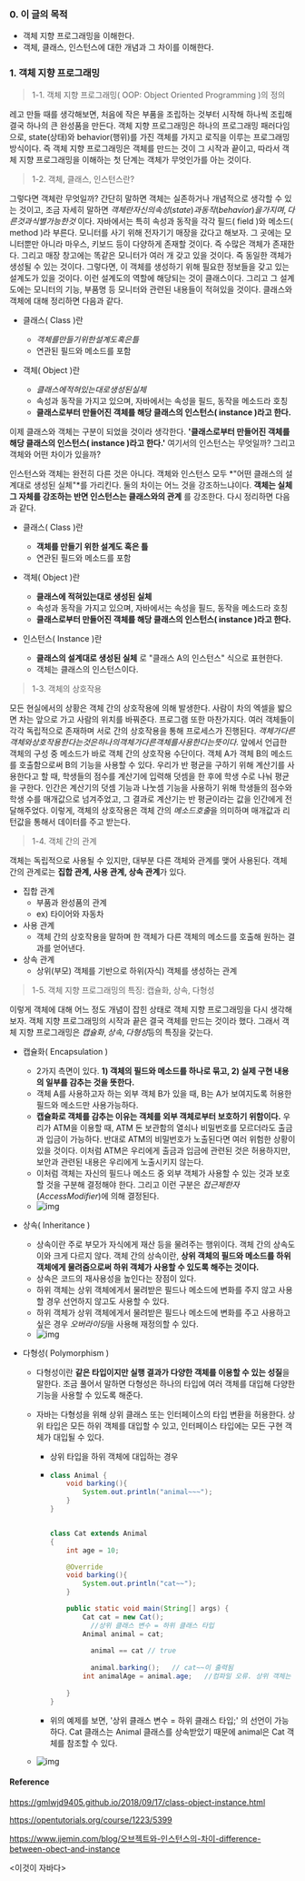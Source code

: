 ### 0. 이 글의 목적

- 객체 지향 프로그래밍을 이해한다.
- 객체, 클래스, 인스턴스에 대한 개념과 그 차이를 이해한다.





### 1. 객체 지향 프로그래밍

> 1-1. 객체 지향 프로그래밍( OOP: Object Oriented Programming )의 정의

레고 만들 때를 생각해보면, 처음에 작은 부품을 조립하는 것부터 시작해 하나씩 조립해 결국 하나의 큰 완성품을 만든다. 객체 지향 프로그래밍은 하나의 프로그래밍 패러다임으로, state(상태)와 behavior(행위)를 가진 객체를 가지고 로직을 이루는 프로그래밍 방식이다. 즉 객체 지향 프로그래밍은 객체를 만드는 것이 그 시작과 끝이고, 따라서 객체 지향 프로그래밍을 이해하는 첫 단계는 객체가 무엇인가를 아는 것이다.



> 1-2. 객체, 클래스, 인스턴스란?

그렇다면 객체란 무엇일까? 간단히 말하면 객체는 실존하거나 개념적으로 생각할 수 있는 것이고, 조금 자세히 말하면 $객체란 자신의 속성( state )과 동작( behavior )을 가지며, 다른 것과 식별 가능한 것$ 이다. 자바에서는 특히 속성과 동작을 각각 필드( field )와 메소드( method )라 부른다. 모니터를 사기 위해 전자기기 매장을 갔다고 해보자. 그 곳에는 모니터뿐만 아니라 마우스, 키보드 등이 다양하게 존재할 것이다. 즉 수많은 객체가 존재한다. 그리고 매장 창고에는 똑같은 모니터가 여러 개 갖고 있을 것이다. 즉 동일한 객체가 생성될 수 있는 것이다. 그렇다면, 이 객체를 생성하기 위해 필요한 정보들을 갖고 있는 설계도가 있을 것이다. 이런 설계도의 역할에 해당되는 것이 클래스이다. 그리고 그 설계도에는 모니터의 기능, 부품명 등 모니터와 관련된 내용들이 적혀있을 것이다. 클래스와 객체에 대해 정리하면 다음과 같다.

- 클래스( Class )란
  - $객체를 만들기 위한 설계도 혹은 틀$
  -  연관된  필드와 메소드를 포함

- 객체( Object )란
  - $클래스에 적혀있는대로 생성된 실체$
  - 속성과 동작을 가지고 있으며, 자바에서는 속성을 필드, 동작을 메소드라 호칭
  - **클래스로부터 만들어진 객체를 해당 클래스의 인스턴스( instance )라고 한다.​**



이제 클래스와 객체는 구분이 되었을 것이라 생각한다. **'클래스로부터 만들어진 객체를 해당 클래스의 인스턴스( instance )라고 한다.'** 여기서의 인스턴스는 무엇일까? 그리고 객체와 어떤 차이가 있을까?

인스턴스와 객체는 완전히 다른 것은 아니다. 객체와 인스턴스 모두 *"어떤 클래스의 설계대로 생성된 실체"*를 가리킨다. 둘의 차이는 어느 것을 강조하느냐이다. **객체는 실체 그 자체를 강조하는 반면 인스턴스는 클래스와의 관계** 를 강조한다. 다시 정리하면 다음과 같다.

- 클래스( Class )란
  - **객체를 만들기 위한 설계도 혹은 틀​**
  -  연관된  필드와 메소드를 포함

- 객체( Object )란
  - **클래스에 적혀있는대로 생성된 실체​**
  - 속성과 동작을 가지고 있으며, 자바에서는 속성을 필드, 동작을 메소드라 호칭
  - **클래스로부터 만들어진 객체를 해당 클래스의 인스턴스( instance )라고 한다.​**
- 인스턴스( Instance )란
  - **클래스의 설계대로 생성된 실체​** 로 "클래스 A의 인스턴스" 식으로 표현한다.
  - 객체는 클래스의 인스턴스이다.



> 1-3. 객체의 상호작용

모든 현실에서의 상황은 객체 간의 상호작용에 의해 발생한다. 사람이 차의 엑셀을 밟으면 차는 앞으로 가고 사람의 위치를 바꿔준다. 프로그램 또한 마찬가지다. 여러 객체들이 각각 독립적으로 존재하며 서로 간의 상호작용을 통해 프로세스가 진행된다. $객체가 다른 객체와 상호작용한다는 것은 하나의 객체가 다른 객체를 사용한다는 뜻이다.$ 앞에서 언급한 객체의 구성 중 메소드가 바로 객체 간의 상호작용 수단이다. 객체 A가 객체 B의 메소드를 호출함으로써 B의 기능을 사용할 수 있다. 우리가 반 평균을 구하기 위해 계산기를 사용한다고 할 때, 학생들의 점수를 계산기에 입력해 덧셈을 한 후에 학생 수로 나눠 평균을 구한다. 인간은 계산기의 덧셈 기능과 나눗셈 기능을 사용하기 위해 학생들의 점수와 학생 수를 매개값으로 넘겨주었고, 그 결과로 계산기는 반 평균이라는 값을 인간에게 전달해주었다. 이렇게, 객체의 상호작용은 객체 간의 $메소드 호출$을 의미하며 매개값과 리턴값을 통해서 데이터를 주고 받는다.



> 1-4. 객체 간의 관계

객체는 독립적으로 사용될 수 있지만, 대부분 다른 객체와 관계를 맺어 사용된다. 객체 간의 관계로는 **집합 관계, 사용 관계, 상속 관계**가 있다.

- 집합 관계
  - 부품과 완성품의 관계
  - ex) 타이어와 자동차
- 사용 관계
  - 객체 간의 상호작용을 말하며 한 객체가 다른 객체의 메소드를 호출해 원하는 결과를 얻어낸다.
- 상속 관계
  - 상위(부모) 객체를 기반으로 하위(자식) 객체를 생성하는 관계



> 1-5. 객체 지향 프로그래밍의 특징: 캡슐화, 상속, 다형성

이렇게 객체에 대해 어느 정도 개념이 잡힌 상태로 객체 지향 프로그래밍을 다시 생각해보자. 객체 지향 프로그래밍의 시작과 끝은 결국 객체를 만드는 것이라 했다. 그래서 객체 지향 프로그래밍은 $캡슐화, 상속, 다형성$​ 등의 특징을 갖는다.

- 캡슐화( Encapsulation )
  - 2가지 측면이 있다. **1) 객체의 필드와 메소드를 하나로 묶고, 2) 실제 구현 내용의 일부를 감추는 것을 뜻한다.​**
  - 객체 A를 사용하고자 하는 외부 객체 B가 있을 때, B는 A가 보여지도록 허용한 필드와 메소드만 사용가능하다.
  - **캡슐화로 객체를 감추는 이유는 객체를 외부 객체로부터 보호하기 위함이다.​** 우리가 ATM을 이용할 때, ATM 돈 보관함의 열쇠나 비밀번호를 모르더라도 출금과 입금이 가능하다. 반대로 ATM의 비밀번호가 노출된다면 여러 위험한 상황이 있을 것이다. 이처럼 ATM은 우리에게 출금과 입금에 관련된 것은 허용하지만, 보안과 관련된 내용은 우리에게 노출시키지 않는다.
  - 이처럼 객체는 자신의 필드나 메소드 중 외부 객체가 사용할 수 있는 것과 보호할 것을 구분해 결정해야 한다. 그리고 이런 구분은 $접근 제한자( Access Modifier )$에 의해 결정된다.
  - ![img](https://t1.daumcdn.net/cfile/tistory/2614B34D5874E1D809)
  
- 상속( Inheritance )
  - 상속이란 주로 부모가 자식에게 재산 등을 물려주는 행위이다. 객체 간의 상속도 이와 크게 다르지 않다. 객체 간의 상속이란, **상위 객체의 필드와 메소드를 하위 객체에게 물려줌으로써 하위 객체가 사용할 수 있도록 해주는 것이다.**
  - 상속은 코드의 재사용성을 높인다는 장점이 있다.
  - 하위 객체는 상위 객체에게서 물려받은 필드나 메소드에 변화를 주지 않고 사용할 경우 선언하지 않고도 사용할 수 있다.
  - 하위 객체가 상위 객체에게서 물려받은 필드나 메소드에 변화를 주고 사용하고 싶은 경우 $오버라이딩$을 사용해 재정의할 수 있다.
  - ![img](https://t1.daumcdn.net/cfile/tistory/2503F14C5874E25D3F)

- 다형성( Polymorphism )

  - 다형성이란 **같은 타입이지만 실행 결과가 다양한 객체를 이용할 수 있는 성질**을 말한다. 조금 풀어서 말하면 다형성은 하나의 타입에 여러 객체를 대입해 다양한 기능을 사용할 수 있도록 해준다.

  - 자바는 다형성을 위해 상위 클래스 또는 인터페이스의 타입 변환을 허용한다. 상위 타입은 모든 하위 객체를 대입할 수 있고, 인터페이스 타입에는 모든 구현 객체가 대입될 수 있다.

    - 상위 타입을 하위 객체에 대입하는 경우

    - ```java
      class Animal {
          void barking(){
              System.out.println("animal~~~");
          }
      }
      
      
      class Cat extends Animal
      {
          int age = 10;
      
          @Override
          void barking(){
              System.out.println("cat~~");
          }
      
          public static void main(String[] args) {
              Cat cat = new Cat();
            	//상위 클래스 변수 = 하위 클래스 타입
              Animal animal = cat;
              
            	animal == cat // true
            
           		animal.barking();	// cat~~이 출력됨
              int animalAge = animal.age;	//컴파일 오류. 상위 객체는 상위 객체에서 선언된 필드 및 메소드만 참조할 수 있음
              
          }
      }
      ```

    - 위의 예제를 보면, '상위 클래스 변수 = 하위 클래스 타입;' 의 선언이 가능하다. Cat 클래스는 Animal 클래스를 상속받았기 때문에 animal은 Cat 객체를 참조할 수 있다.

  - ![img](https://t1.daumcdn.net/cfile/tistory/270AA24C5874E31903)



#### Reference

https://gmlwjd9405.github.io/2018/09/17/class-object-instance.html

https://opentutorials.org/course/1223/5399

https://www.ijemin.com/blog/오브젝트와-인스턴스의-차이-difference-between-obect-and-instance

<이것이 자바다>
